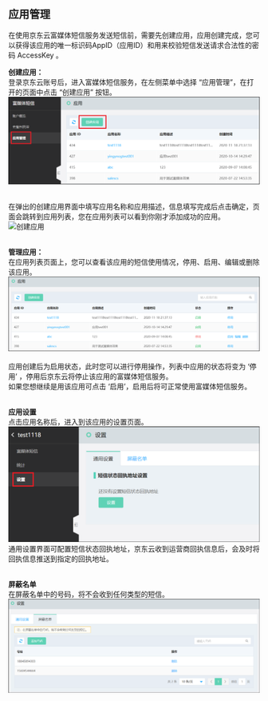 ## 应用管理<br>
在使用京东云富媒体短信服务发送短信前，需要先创建应用，应用创建完成，您可以获得该应用的唯一标识码AppID（应用ID）和用来校验短信发送请求合法性的密码 AccessKey 。<br>

**创建应用：**<br>
登录京东云账号后，进入富媒体短信服务，在左侧菜单中选择 “应用管理”，在打开的页面中点击 “创建应用” 按钮。<br>
![应用列表](../../../../image/Cloud-Communication/Rich-Media-SMS/rms-003a.PNG)<br><br>

在弹出的创建应用界面中填写应用名称和应用描述，信息填写完成后点击确定，页面会跳转到应用列表，您在应用列表可以看到你刚才添加成功的应用。<br>
![创建应用](../../../../image/Cloud-Communication/Rich-Media-SMS/rms-004.png)<br><br>

**管理应用：**<br>
在应用列表页面上，您可以查看该应用的短信使用情况，停用、启用、编辑或删除该应用。<br>
 ![管理应用](../../../../image/Cloud-Communication/Rich-Media-SMS/rms-005a.png)<br><br>
应用创建后为启用状态，此时您可以进行停用操作，列表中应用的状态将变为 ‘停用’ ，停用后京东云将停止该应用的富媒体短信服务。<br>
如果您想继续是用该应用可点击 ‘启用’，启用后将可正常使用富媒体短信服务。<br><br>

**应用设置**<br>
点击应用名称后，进入到该应用的设置页面。<br>
 ![应用设置](../../../../image/Cloud-Communication/Rich-Media-SMS/rms-006a.png)<br>
 通用设置界面可配置短信状态回执地址，京东云收到运营商回执信息后，会及时将回执信息推送到指定的回执地址。<br><br>
 
**屏蔽名单**<br>
在屏蔽名单中的号码，将不会收到任何类型的短信。<br>
 ![屏蔽名单](../../../../image/Cloud-Communication/Rich-Media-SMS/rms-007a.png)
